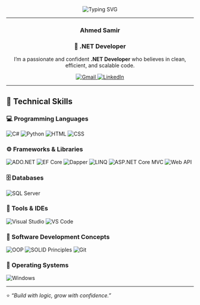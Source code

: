 <!-- 👋 Animated Typing Banner -->
<div align="center">
  <img src="https://readme-typing-svg.herokuapp.com?font=Fira+Code&pause=1000&color=36BCF7&center=true&vCenter=true&width=500&lines=Hello+Coders!+👋;I'm+Ahmed+Samir;A+Passionate+.NET+Developer+🚀" alt="Typing SVG" />
</div>

---

<!-- 🧠 About Me -->
<div align="center">

### Ahmed Samir  
### 💼 .NET Developer  

I’m a passionate and confident **.NET Developer** who believes in clean, efficient, and scalable code.  

<div align="center">
  <a href="mailto:ahmedsemido14@gmail.com">
    <img src="https://img.shields.io/badge/Gmail-D14836?style=for-the-badge&logo=gmail&logoColor=white" alt="Gmail"/>
  </a>
  <a href="https://linkedin.com/in/ahmed-samir-dev" target="_blank">
    <img src="https://img.shields.io/badge/LinkedIn-0A66C2?style=for-the-badge&logo=linkedin&logoColor=white" alt="LinkedIn"/>
  </a>
</div>


</div>

---

## 🧩 Technical Skills  

### 💻 Programming Languages  
![C#](https://img.shields.io/badge/C%23-239120?style=for-the-badge&logo=c-sharp&logoColor=white)
![Python](https://img.shields.io/badge/Python-3776AB?style=for-the-badge&logo=python&logoColor=white)
![HTML](https://img.shields.io/badge/HTML5-E34F26?style=for-the-badge&logo=html5&logoColor=white)
![CSS](https://img.shields.io/badge/CSS3-1572B6?style=for-the-badge&logo=css3&logoColor=white)

### ⚙️ Frameworks & Libraries  
![ADO.NET](https://img.shields.io/badge/ADO.NET-512BD4?style=for-the-badge&logo=dotnet&logoColor=white)
![EF Core](https://img.shields.io/badge/Entity%20Framework%20Core-512BD4?style=for-the-badge&logo=dotnet&logoColor=white)
![Dapper](https://img.shields.io/badge/Dapper-512BD4?style=for-the-badge&logo=dotnet&logoColor=white)
![LINQ](https://img.shields.io/badge/LINQ-512BD4?style=for-the-badge&logo=dotnet&logoColor=white)
![ASP.NET Core MVC](https://img.shields.io/badge/ASP.NET%20Core%20MVC-512BD4?style=for-the-badge&logo=dotnet&logoColor=white)
![Web API](https://img.shields.io/badge/Web%20API-512BD4?style=for-the-badge&logo=dotnet&logoColor=white)

### 🗄️ Databases  
![SQL Server](https://img.shields.io/badge/SQL%20Server-CC2927?style=for-the-badge&logo=microsoft-sql-server&logoColor=white)

### 🧰 Tools & IDEs  
![Visual Studio](https://img.shields.io/badge/Visual%20Studio-5C2D91?style=for-the-badge&logo=visual-studio&logoColor=white)
![VS Code](https://img.shields.io/badge/VS%20Code-0078D4?style=for-the-badge&logo=visual-studio-code&logoColor=white)

### 🧱 Software Development Concepts  
![OOP](https://img.shields.io/badge/OOP-FF6F00?style=for-the-badge&logo=target&logoColor=white)
![SOLID Principles](https://img.shields.io/badge/SOLID-0078D7?style=for-the-badge&logo=codeforces&logoColor=white)
![Git](https://img.shields.io/badge/Git-F05032?style=for-the-badge&logo=git&logoColor=white)

### 💽 Operating Systems  
![Windows](https://img.shields.io/badge/Windows-0078D6?style=for-the-badge&logo=windows&logoColor=white)

---

⭐ _“Build with logic, grow with confidence.”_

